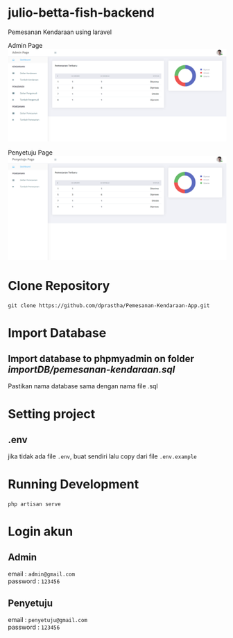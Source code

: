 # julio-betta-fish-backend

Pemesanan Kendaraan using laravel

Admin Page
<img src="public/images/ui.png">

Penyetuju Page
<img src="public/images/ui-penyetuju.png">

# Clone Repository

`git clone https://github.com/dprastha/Pemesanan-Kendaraan-App.git`

# Import Database

## Import database to phpmyadmin on folder _importDB/pemesanan-kendaraan.sql_

Pastikan nama database sama dengan nama file .sql

# Setting project

## .env

jika tidak ada file `.env`, buat sendiri lalu copy dari file `.env.example`

# Running Development

`php artisan serve`

# Login akun

## Admin

email : `admin@gmail.com` <br/>
password : `123456`

## Penyetuju

email : `penyetuju@gmail.com` <br/>
password : `123456`
